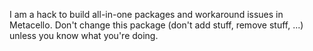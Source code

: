 I am a hack to build all-in-one packages and workaround issues in Metacello. Don't change this package (don't add stuff, remove stuff, ...) unless you know what you're doing.